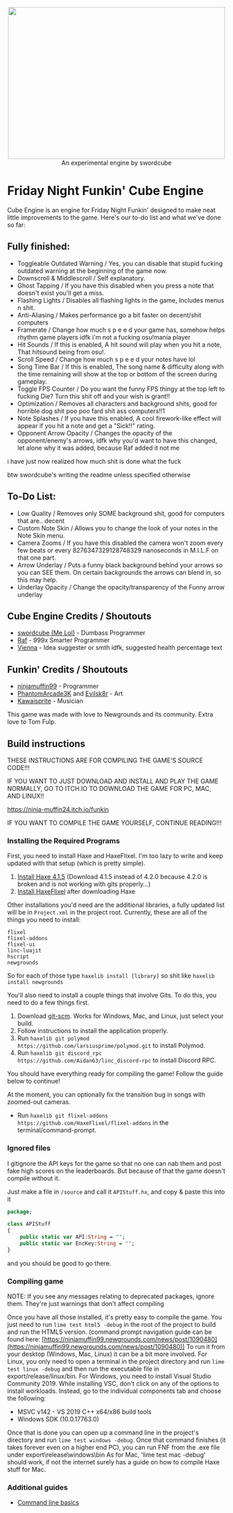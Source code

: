 <div align="center"> <img src="https://github.com/swordcube/funkin-cubeengine/blob/main/art/stupid%20shit/cube%20engine%20logo.png" height=350 width=500 align="center"></div>
<div align="center">An experimental engine by swordcube</div>

# Friday Night Funkin' Cube Engine

Cube Engine is an engine for Friday Night Funkin' designed to make neat little improvements to the game. Here's our to-do list and what we've done so far:

## Fully finished:
- Toggleable Outdated Warning / Yes, you can disable that stupid fucking outdated warning at the beginning of the game now.
- Downscroll & Middlescroll / Self explanatory.
- Ghost Tapping / If you have this disabled when you press a note that doesn't exist you'll get a miss.
- Flashing Lights / Disables all flashing lights in the game, Includes menus n shit.
- Anti-Aliasing / Makes performance go a bit faster on decent/shit computers
- Framerate / Change how much s p e e d your game has, somehow helps rhythm game players idfk i'm not a fucking osu!mania player
- Hit Sounds / If this is enabled, A hit sound will play when you hit a note, That hitsound being from osu!.
- Scroll Speed / Change how much s p e e d your notes have lol
- Song Time Bar / If this is enabled, The song name & difficulty along with the time remaining will show at the top or bottom of the screen during gameplay.
- Toggle FPS Counter / Do you want the funny FPS thingy at the top left to fucking Die? Turn this shit off and your wish is grant!!
- Optimization / Removes all characters and background shits, good for horrible dog shit poo poo fard shit ass computers!!1
- Note Splashes / If you have this enabled, A cool firework-like effect will appear if you hit a note and get a "Sick!!" rating.
- Opponent Arrow Opacity / Changes the opacity of the opponent/enemy's arrows, idfk why you'd want to have this changed, let alone why it was added, because Raf added it not me

i have just now realized how much shit is done what the fuck

btw swordcube's writing the readme unless specified otherwise

## To-Do List:
- Low Quality / Removes only SOME background shit, good for computers that are.. decent
- Custom Note Skin / Allows you to change the look of your notes in the Note Skin menu.
- Camera Zooms / If you have this disabled the camera won't zoom every few beats or every 8276347329128748329 nanoseconds in M.I.L.F on that one part.
- Arrow Underlay / Puts a funny black background behind your arrows so you can SEE them. On certain backgrounds the arrows can blend in, so this may help.
- Underlay Opacity / Change the opacity/transparency of the Funny arrow underlay

## Cube Engine Credits / Shoutouts
- [swordcube (Me Lol)](https://twitter.com/swordcube) - Dumbass Programmer
- [Raf](https://github.com/RafaelGiacom) - 999x Smarter Programmer
- [Vienna](https://twitter.com/MarcyRoseX) - Idea suggester or smth idfk, suggested health percentage text

## Funkin' Credits / Shoutouts

- [ninjamuffin99](https://twitter.com/ninja_muffin99) - Programmer
- [PhantomArcade3K](https://twitter.com/phantomarcade3k) and [Evilsk8r](https://twitter.com/evilsk8r) - Art
- [Kawaisprite](https://twitter.com/kawaisprite) - Musician

This game was made with love to Newgrounds and its community. Extra love to Tom Fulp.

## Build instructions

THESE INSTRUCTIONS ARE FOR COMPILING THE GAME'S SOURCE CODE!!!

IF YOU WANT TO JUST DOWNLOAD AND INSTALL AND PLAY THE GAME NORMALLY, GO TO ITCH.IO TO DOWNLOAD THE GAME FOR PC, MAC, AND LINUX!!

https://ninja-muffin24.itch.io/funkin

IF YOU WANT TO COMPILE THE GAME YOURSELF, CONTINUE READING!!!

### Installing the Required Programs

First, you need to install Haxe and HaxeFlixel. I'm too lazy to write and keep updated with that setup (which is pretty simple). 
1. [Install Haxe 4.1.5](https://haxe.org/download/version/4.1.5/) (Download 4.1.5 instead of 4.2.0 because 4.2.0 is broken and is not working with gits properly...)
2. [Install HaxeFlixel](https://haxeflixel.com/documentation/install-haxeflixel/) after downloading Haxe

Other installations you'd need are the additional libraries, a fully updated list will be in `Project.xml` in the project root. Currently, these are all of the things you need to install:
```
flixel
flixel-addons
flixel-ui
linc-luajit
hscript
newgrounds
```
So for each of those type `haxelib install [library]` so shit like `haxelib install newgrounds`

You'll also need to install a couple things that involve Gits. To do this, you need to do a few things first.
1. Download [git-scm](https://git-scm.com/downloads). Works for Windows, Mac, and Linux, just select your build.
2. Follow instructions to install the application properly.
3. Run `haxelib git polymod https://github.com/larsiusprime/polymod.git` to install Polymod.
4. Run `haxelib git discord_rpc https://github.com/Aidan63/linc_discord-rpc` to install Discord RPC.

You should have everything ready for compiling the game! Follow the guide below to continue!

At the moment, you can optionally fix the transition bug in songs with zoomed-out cameras.
- Run `haxelib git flixel-addons https://github.com/HaxeFlixel/flixel-addons` in the terminal/command-prompt.

### Ignored files

I gitignore the API keys for the game so that no one can nab them and post fake high scores on the leaderboards. But because of that the game
doesn't compile without it.

Just make a file in `/source` and call it `APIStuff.hx`, and copy & paste this into it

```haxe
package;

class APIStuff
{
	public static var API:String = "";
	public static var EncKey:String = "";
}

```

and you should be good to go there.

### Compiling game
NOTE: If you see any messages relating to deprecated packages, ignore them. They're just warnings that don't affect compiling

Once you have all those installed, it's pretty easy to compile the game. You just need to run `lime test html5 -debug` in the root of the project to build and run the HTML5 version. (command prompt navigation guide can be found here: [https://ninjamuffin99.newgrounds.com/news/post/1090480](https://ninjamuffin99.newgrounds.com/news/post/1090480))
To run it from your desktop (Windows, Mac, Linux) it can be a bit more involved. For Linux, you only need to open a terminal in the project directory and run `lime test linux -debug` and then run the executable file in export/release/linux/bin. For Windows, you need to install Visual Studio Community 2019. While installing VSC, don't click on any of the options to install workloads. Instead, go to the individual components tab and choose the following:
* MSVC v142 - VS 2019 C++ x64/x86 build tools
* Windows SDK (10.0.17763.0)

Once that is done you can open up a command line in the project's directory and run `lime test windows -debug`. Once that command finishes (it takes forever even on a higher end PC), you can run FNF from the .exe file under export\release\windows\bin
As for Mac, 'lime test mac -debug' should work, if not the internet surely has a guide on how to compile Haxe stuff for Mac.

### Additional guides

- [Command line basics](https://ninjamuffin99.newgrounds.com/news/post/1090480)
